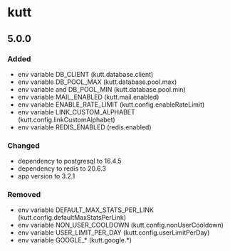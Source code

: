 # kutt

## 5.0.0

### Added

- env variable DB_CLIENT (kutt.database.client)
- env variable DB_POOL_MAX  (kutt.database.pool.max)
- env variable and DB_POOL_MIN (kutt.database.pool.min)
- env variable MAIL_ENABLED (kutt.mail.enabled)
- env variable ENABLE_RATE_LIMIT (kutt.config.enableRateLimit)
- env variable LINK_CUSTOM_ALPHABET (kutt.config.linkCustomAlphabet)
- env variable REDIS_ENABLED (redis.enabled)

### Changed

- dependency to postgresql to 16.4.5
- dependency to redis to 20.6.3
- app version to 3.2.1

### Removed

- env variable DEFAULT_MAX_STATS_PER_LINK (kutt.config.defaultMaxStatsPerLink)
- env variable NON_USER_COOLDOWN (kutt.config.nonUserCooldown)
- env variable USER_LIMIT_PER_DAY (kutt.config.userLimitPerDay)
- env variable GOOGLE_* (kutt.google.*)
